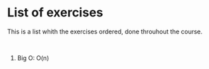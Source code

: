 <h1>List of exercises</h1>
<p>This is a list whith the exercises ordered, done throuhout the course.</p>
<br>
<ol>
  <li>Big O: O(n)</li>
</ol>

